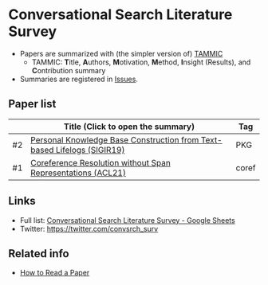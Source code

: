 Conversational Search Literature Survey
=============

- Papers are summarized with (the simpler version of) [TAMMIC](https://iis-lab.org/misc/paperreading/)
  - TAMMIC: **T**itle, **A**uthors, **M**otivation, **M**ethod, **I**nsight (Results), and **C**ontribution summary
- Summaries are registered in [Issues](https://github.com/hideaki-j/convsrch_literature_survey/issues).

## Paper list
|    | Title (Click to open the summary) | Tag | 
| -- | ------- | ----|
| #2 | [Personal Knowledge Base Construction from Text-based Lifelogs (SIGIR19)](https://github.com/hideaki-j/convsrch_literature_survey/issues/2) | PKG |
| #1 | [Coreference Resolution without Span Representations (ACL21)](https://github.com/hideaki-j/convsrch_literature_survey/issues/1) | coref | 

## Links
- Full list: [Conversational Search Literature Survey - Google Sheets](https://docs.google.com/spreadsheets/d/1DKod-_FGt0vYQKet3f8fIrmfbAwwJhVYO9qQOvFwCC0/edit?usp=sharing)
- Twitter: https://twitter.com/convsrch_surv

## Related info
- [How to Read a Paper](https://web.stanford.edu/class/ee384m/Handouts/HowtoReadPaper.pdf)
